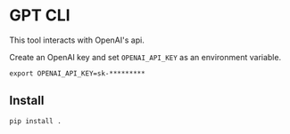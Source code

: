 # GPT CLI
This tool interacts with OpenAI's api.

Create an OpenAI key and set `OPENAI_API_KEY` as an environment variable.
```commandline
export OPENAI_API_KEY=sk-*********
```

## Install
```
pip install .
```